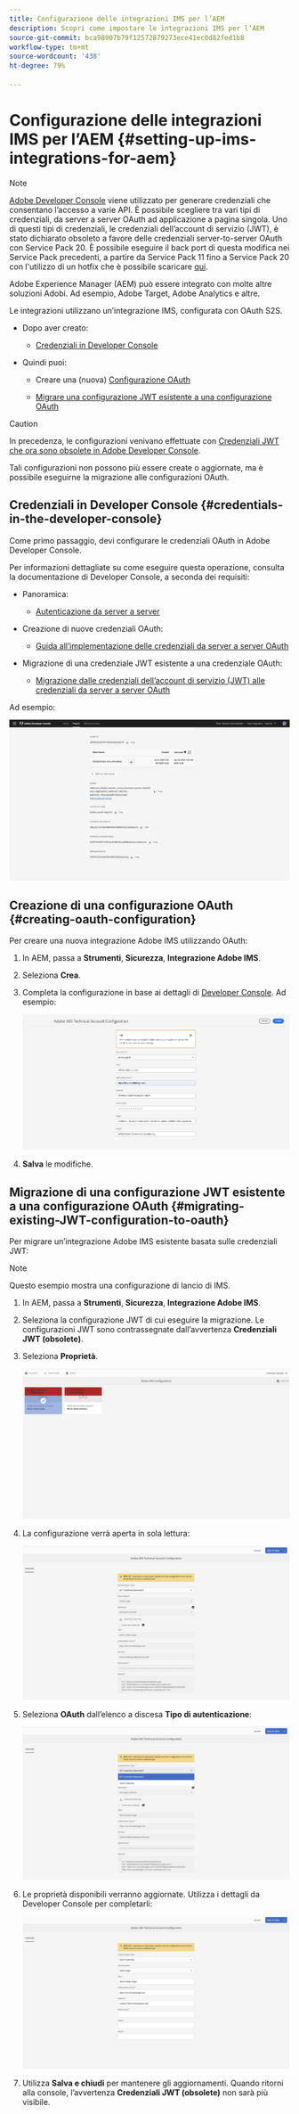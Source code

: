 ```yaml
---
title: Configurazione delle integrazioni IMS per l’AEM
description: Scopri come impostare le integrazioni IMS per l’AEM
source-git-commit: bca98907b79f12572879273ece41ec8d82fed1b8
workflow-type: tm+mt
source-wordcount: '438'
ht-degree: 79%

---
```



# Configurazione delle integrazioni IMS per l’AEM {#setting-up-ims-integrations-for-aem}


>[!NOTE]
>
>[Adobe Developer Console](https://developer.adobe.com/console) viene utilizzato per generare credenziali che consentano l’accesso a varie API. È possibile scegliere tra vari tipi di credenziali, da server a server OAuth ad applicazione a pagina singola. Uno di questi tipi di credenziali, le credenziali dell’account di servizio (JWT), è stato dichiarato obsoleto a favore delle credenziali server-to-server OAuth con Service Pack 20. È possibile eseguire il back port di questa modifica nei Service Pack precedenti, a partire da Service Pack 11 fino a Service Pack 20 con l&#39;utilizzo di un hotfix che è possibile scaricare [qui](https://experience.adobe.com/#/downloads/content/software-distribution/en/aem.html?package=/content/software-distribution/en/details.html/content/dam/aem/public/adobe/packages/cq650/hotfix/ims-jwt-compatibility-package-6.5-1.0.zip).

Adobe Experience Manager (AEM) può essere integrato con molte altre soluzioni Adobi. Ad esempio, Adobe Target, Adobe Analytics e altre.

Le integrazioni utilizzano un’integrazione IMS, configurata con OAuth S2S.

* Dopo aver creato:

   * [Credenziali in Developer Console](#credentials-in-the-developer-console)

* Quindi puoi:

   * Creare una (nuova) [Configurazione OAuth](#creating-oauth-configuration)

   * [Migrare una configurazione JWT esistente a una configurazione OAuth](#migrating-existing-JWT-configuration-to-oauth)

>[!CAUTION]
>
>In precedenza, le configurazioni venivano effettuate con [Credenziali JWT che ora sono obsolete in Adobe Developer Console](/help/sites-administering/jwt-credentials-deprecation-in-adobe-developer-console.md).
>
>Tali configurazioni non possono più essere create o aggiornate, ma è possibile eseguirne la migrazione alle configurazioni OAuth.

## Credenziali in Developer Console {#credentials-in-the-developer-console}

Come primo passaggio, devi configurare le credenziali OAuth in Adobe Developer Console.

Per informazioni dettagliate su come eseguire questa operazione, consulta la documentazione di Developer Console, a seconda dei requisiti:

* Panoramica:

   * [Autenticazione da server a server](https://developer.adobe.com/developer-console/docs/guides/authentication/ServerToServerAuthentication/)

* Creazione di nuove credenziali OAuth:

   * [Guida all’implementazione delle credenziali da server a server OAuth](https://developer.adobe.com/developer-console/docs/guides/authentication/ServerToServerAuthentication/implementation/)

* Migrazione di una credenziale JWT esistente a una credenziale OAuth:

   * [Migrazione dalle credenziali dell’account di servizio (JWT) alle credenziali da server a server OAuth](https://developer.adobe.com/developer-console/docs/guides/authentication/ServerToServerAuthentication/migration/)

Ad esempio:

![Credenziali OAuth in Developer Console](assets/ims-configuration-developer-console.png)

## Creazione di una configurazione OAuth {#creating-oauth-configuration}

Per creare una nuova integrazione Adobe IMS utilizzando OAuth:

1. In AEM, passa a **Strumenti**, **Sicurezza**, **Integrazione Adobe IMS**.

1. Seleziona **Crea**.

1. Completa la configurazione in base ai dettagli di [Developer Console](https://developer.adobe.com/developer-console/docs/guides/authentication/ServerToServerAuthentication/implementation/). Ad esempio:

   ![Crea configurazione OAuth](assets/ims-create-oauth-configuration.png)

1. **Salva** le modifiche.

## Migrazione di una configurazione JWT esistente a una configurazione OAuth {#migrating-existing-JWT-configuration-to-oauth}

Per migrare un’integrazione Adobe IMS esistente basata sulle credenziali JWT:

>[!NOTE]
>
>Questo esempio mostra una configurazione di lancio di IMS.

1. In AEM, passa a **Strumenti**, **Sicurezza**, **Integrazione Adobe IMS**.

1. Seleziona la configurazione JWT di cui eseguire la migrazione. Le configurazioni JWT sono contrassegnate dall’avvertenza **Credenziali JWT (obsolete)**.

1. Seleziona **Proprietà**.

   ![Seleziona una configurazione JWT](assets/ims-migrate-jwt-select-configuration.png)

1. La configurazione verrà aperta in sola lettura:

   ![Proprietà di configurazione: sola lettura](assets/ims-migrate-jwt-properties-read-only.png)

1. Seleziona **OAuth** dall’elenco a discesa **Tipo di autenticazione**:

   ![Seleziona tipo di autenticazione](assets/ims-migrate-jwt-authentication-type.png)

1. Le proprietà disponibili verranno aggiornate. Utilizza i dettagli da Developer Console per completarli:

   ![Completa dettagli OAuth](assets/ims-migrate-jwt-complete-oauth-details.png)

1. Utilizza **Salva e chiudi** per mantenere gli aggiornamenti.
Quando ritorni alla console, l’avvertenza **Credenziali JWT (obsolete)** non sarà più visibile.